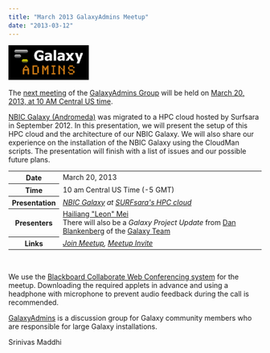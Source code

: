 ```yaml
---
title: "March 2013 GalaxyAdmins Meetup"
date: "2013-03-12"
---
```


<div class='right'><a href='/src/community/galaxy-admins/meetups/2013-03-20/index.md'><img src="/src/images/logos/GalaxyAdmins.png" alt="March 2013 GalaxyAdmins Meetup" width="160" /></a> </div>

The [next meeting](/src/community/galaxy-admins/meetups/2013-03-20/index.md) of the [GalaxyAdmins Group](/src/community/galaxy-admins/index.md) will be held on [March 20, 2013, at 10 AM Central US time](/src/community/galaxy-admins/meetups/2013-03-20/index.md). 

[NBIC Galaxy (Andromeda)](http://galaxy.nbic.nl/) was migrated to a HPC cloud hosted by Surfsara in September 2012. In this presentation, we will present the setup of this HPC cloud and the architecture of our NBIC Galaxy. We will also share our experience on the installation of the NBIC Galaxy using the CloudMan scripts. The presentation will finish with a list of issues and our possible future plans.

<table>
  <tr>
    <th> Date </th>
    <td> March 20, 2013 </td>
  </tr>
  <tr>
    <th> Time </th>
    <td> 10 am Central US Time (-5 GMT) </td>
  </tr>
  <tr>
    <th> Presentation </th>
    <td> <em><a href='http://galaxy.nbic.nl/'>NBIC Galaxy</a> at <a href='https://www.surfsara.nl/'>SURFsara's HPC cloud</a></em>  </td>
  </tr>
  <tr>
    <th> Presenters </th>
    <td> <a href="mailto:hailiang DOT mei AT nbic DOT nl">Hailiang "Leon" Mei</a><br />There will also be a <em>Galaxy Project Update</em> from <a href='/src/people/dan/index.md'>Dan Blankenberg</a> of the <a href='/src/galaxy-team/index.md'>Galaxy Team</a> </td>
  </tr>
  <tr>
    <th> Links </th>
    <td> <em><a href='https://globalcampus.uiowa.edu:443/join_meeting.html?meetingId=1262344508128'>Join Meetup</a>, <a href='https://globalcampus.uiowa.edu:443/build_calendar.event?meetingId=1262344508128'>Meetup Invite</a></em> </td>
  </tr>
</table>


<br />

We use the [Blackboard Collaborate Web Conferencing system](/src/community/galaxy-admins/meetups/webinar-tech/index.md) for the meetup. Downloading the required applets in advance and using a headphone with microphone to prevent audio feedback during the call is recommended.

[GalaxyAdmins](/src/community/galaxy-admins/index.md) is a discussion group for Galaxy community members who are responsible for large Galaxy installations. 

Srinivas Maddhi



